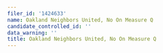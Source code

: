 ```yaml
---
filer_id: '1424633'
name: Oakland Neighbors United, No On Measure Q
candidate_controlled_id: ''
data_warning: ''
title: Oakland Neighbors United, No On Measure Q
---
```


